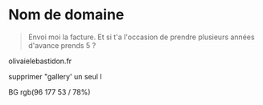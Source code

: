 # Nom de domaine

> Envoi moi la facture. Et si t'a l'occasion de prendre plusieurs années d'avance prends 5 ?

olivaielebastidon.fr

supprimer "gallery' un seul l

BG rgb(96 177 53 / 78%)
